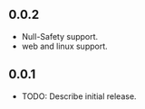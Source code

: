## 0.0.2

* Null-Safety support.
* web and linux support.

## 0.0.1

* TODO: Describe initial release.
